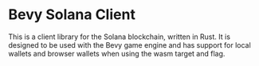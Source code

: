 # Bevy Solana Client

This is a client library for the Solana blockchain, written in Rust. It is designed to be used with the Bevy game engine and has support for local wallets and browser wallets when using the wasm target and flag.